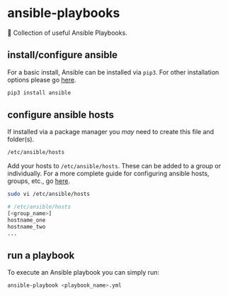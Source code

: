 # ansible-playbooks
:book: Collection of useful Ansible Playbooks.

## install/configure ansible
For a basic install, Ansible can be installed via ```pip3```. For other installation options please go [here](https://docs.ansible.com/ansible/latest/installation_guide/index.html).
```bash 
pip3 install ansible
```

## configure ansible hosts 
If installed via a package manager you _may_ need to create this file and folder(s).
```bash
/etc/ansible/hosts
```
Add your hosts to ```/etc/ansible/hosts```. These can be added to a group or individually. For a more complete guide for configuring ansible hosts, groups, etc., go [here](https://docs.ansible.com/ansible/latest/user_guide/intro_inventory.html).
```bash 
sudo vi /etc/ansible/hosts
```

```bash
# /etc/ansible/hosts
[<group_name>]
hostname_one
hostname_two
...
```

## run a playbook 
To execute an Ansible playbook you can simply run:
```bash 
ansible-playbook <playbook_name>.yml
```